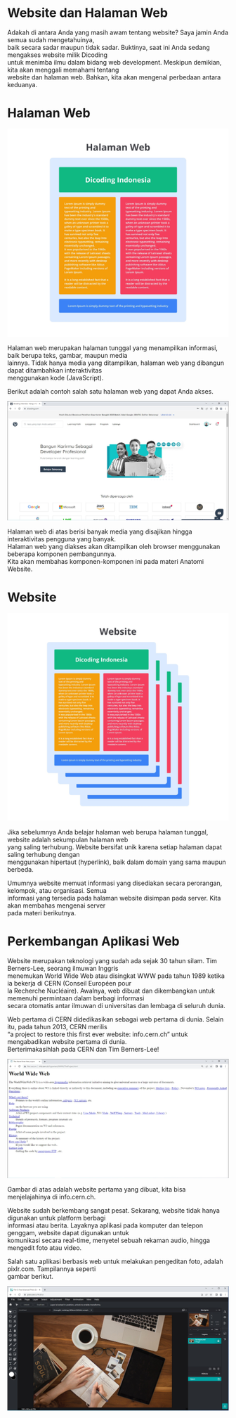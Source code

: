 # Website dan Halaman Web

Adakah di antara Anda yang masih awam tentang website? Saya jamin Anda semua sudah mengetahuinya,<br>
baik secara sadar maupun tidak sadar. Buktinya, saat ini Anda sedang mengakses website milik Dicoding<br>
untuk menimba ilmu dalam bidang web development. Meskipun demikian, kita akan menggali memahami tentang<br>
website dan halaman web. Bahkan, kita akan mengenal perbedaan antara keduanya.<br>

# Halaman Web

![halaman web](img/img04.jpeg)

Halaman web merupakan halaman tunggal yang menampilkan informasi, baik berupa teks, gambar, maupun media<br>
lainnya. Tidak hanya media yang ditampilkan, halaman web yang dibangun dapat ditambahkan interaktivitas<br>
menggunakan kode (JavaScript).<br>

Berikut adalah contoh salah satu halaman web yang dapat Anda akses.<br>

![halaman web](img/img05.jpeg)

Halaman web di atas berisi banyak media yang disajikan hingga interaktivitas pengguna yang banyak.<br>
Halaman web yang diakses akan ditampilkan oleh browser menggunakan beberapa komponen pembangunnya.<br>
Kita akan membahas komponen-komponen ini pada materi Anatomi Website.<br>

# Website

![halaman web](img/img06.jpeg)

Jika sebelumnya Anda belajar halaman web berupa halaman tunggal, website adalah sekumpulan halaman web<br>
yang saling terhubung. Website bersifat unik karena setiap halaman dapat saling terhubung dengan<br>
menggunakan hipertaut (hyperlink), baik dalam domain yang sama maupun berbeda.<br>

Umumnya website memuat informasi yang disediakan secara perorangan, kelompok, atau organisasi. Semua<br>
informasi yang tersedia pada halaman website disimpan pada server. Kita akan membahas mengenai server<br>
pada materi berikutnya.<br>

# Perkembangan Aplikasi Web

Website merupakan teknologi yang sudah ada sejak 30 tahun silam. Tim Berners-Lee, seorang ilmuwan Inggris<br>
menemukan World Wide Web atau disingkat WWW pada tahun 1989 ketika ia bekerja di CERN (Conseil Européen pour<br>
la Recherche Nucléaire). Awalnya, web dibuat dan dikembangkan untuk memenuhi permintaan dalam berbagi informasi<br>
secara otomatis antar ilmuwan di universitas dan lembaga di seluruh dunia.<br>

Web pertama di CERN didedikasikan sebagai web pertama di dunia. Selain itu, pada tahun 2013, CERN merilis<br>
“a project to restore this first ever website: info.cern.ch” untuk mengabadikan website pertama di dunia.<br>
Berterimakasihlah pada CERN dan Tim Berners-Lee!<br>

![halaman web](img/img07.jpeg)

Gambar di atas adalah website pertama yang dibuat, kita bisa menjelajahinya di info.cern.ch.<br>

Website sudah berkembang sangat pesat. Sekarang, website tidak hanya digunakan untuk platform berbagi<br>
informasi atau berita. Layaknya aplikasi pada komputer dan telepon genggam, website dapat digunakan untuk<br>
komunikasi secara real-time, menyetel sebuah rekaman audio, hingga mengedit foto atau video.<br>

Salah satu aplikasi berbasis web untuk melakukan pengeditan foto, adalah pixlr.com. Tampilannya seperti<br>
gambar berikut.<br>

![halaman web](img/img08.jpeg)

